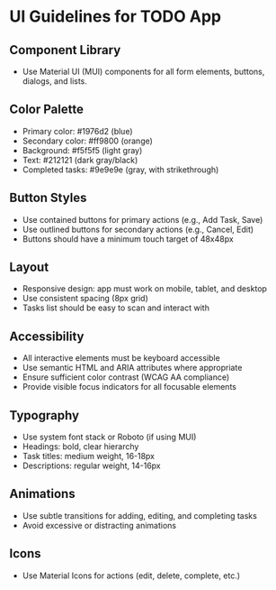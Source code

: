 # UI Guidelines for TODO App

## Component Library
- Use Material UI (MUI) components for all form elements, buttons, dialogs, and lists.

## Color Palette
- Primary color: #1976d2 (blue)
- Secondary color: #ff9800 (orange)
- Background: #f5f5f5 (light gray)
- Text: #212121 (dark gray/black)
- Completed tasks: #9e9e9e (gray, with strikethrough)

## Button Styles
- Use contained buttons for primary actions (e.g., Add Task, Save)
- Use outlined buttons for secondary actions (e.g., Cancel, Edit)
- Buttons should have a minimum touch target of 48x48px

## Layout
- Responsive design: app must work on mobile, tablet, and desktop
- Use consistent spacing (8px grid)
- Tasks list should be easy to scan and interact with

## Accessibility
- All interactive elements must be keyboard accessible
- Use semantic HTML and ARIA attributes where appropriate
- Ensure sufficient color contrast (WCAG AA compliance)
- Provide visible focus indicators for all focusable elements

## Typography
- Use system font stack or Roboto (if using MUI)
- Headings: bold, clear hierarchy
- Task titles: medium weight, 16-18px
- Descriptions: regular weight, 14-16px

## Animations
- Use subtle transitions for adding, editing, and completing tasks
- Avoid excessive or distracting animations

## Icons
- Use Material Icons for actions (edit, delete, complete, etc.)
